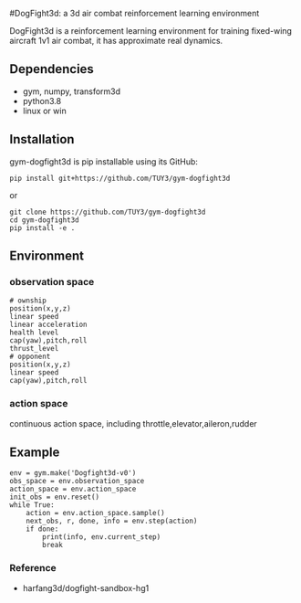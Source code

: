 #DogFight3d: a 3d air combat reinforcement learning environment

DogFight3d is a reinforcement learning environment for training fixed-wing aircraft 1v1 air combat, it has approximate 
real dynamics.

## Dependencies
* gym, numpy, transform3d
* python3.8
* linux or win

## Installation
gym-dogfight3d is pip installable using its GitHub:

```
pip install git+https://github.com/TUY3/gym-dogfight3d
```
or
```angular2html
git clone https://github.com/TUY3/gym-dogfight3d
cd gym-dogfight3d
pip install -e .
```

## Environment
### observation space
    # ownship
    position(x,y,z)
    linear speed
    linear acceleration
    health level
    cap(yaw),pitch,roll
    thrust_level
    # opponent
    position(x,y,z)
    linear speed
    cap(yaw),pitch,roll
### action space
continuous action space, including throttle,elevator,aileron,rudder

## Example
```
env = gym.make('Dogfight3d-v0')
obs_space = env.observation_space
action_space = env.action_space
init_obs = env.reset()
while True:
    action = env.action_space.sample()
    next_obs, r, done, info = env.step(action)
    if done:
        print(info, env.current_step)
        break
```

### Reference
* harfang3d/dogfight-sandbox-hg1


